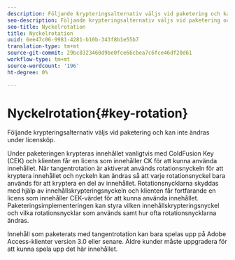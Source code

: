 ```yaml
---
description: Följande krypteringsalternativ väljs vid paketering och kan inte ändras under licensköp.
seo-description: Följande krypteringsalternativ väljs vid paketering och kan inte ändras under licensköp.
seo-title: Nyckelrotation
title: Nyckelrotation
uuid: 6ee47c06-9981-4281-b10b-343f8b1e55b7
translation-type: tm+mt
source-git-commit: 29bc8323460d9be0fce66cbea7c6fce46df20d61
workflow-type: tm+mt
source-wordcount: '196'
ht-degree: 0%

---
```



# Nyckelrotation{#key-rotation}

Följande krypteringsalternativ väljs vid paketering och kan inte ändras under licensköp.

Under paketeringen krypteras innehållet vanligtvis med ColdFusion Key (CEK) och klienten får en licens som innehåller CK för att kunna använda innehållet. När tangentrotation är aktiverat används rotationsnyckeln för att kryptera innehållet och nyckeln kan ändras så att varje rotationsnyckel bara används för att kryptera en del av innehållet. Rotationsnycklarna skyddas med hjälp av innehållskrypteringsnyckeln och klienten får fortfarande en licens som innehåller CEK-värdet för att kunna använda innehållet. Paketeringsimplementeringen kan styra vilken innehållskrypteringsnyckel och vilka rotationsnycklar som används samt hur ofta rotationsnycklarna ändras.

Innehåll som paketerats med tangentrotation kan bara spelas upp på Adobe Access-klienter version 3.0 eller senare. Äldre kunder måste uppgradera för att kunna spela upp det här innehållet.

